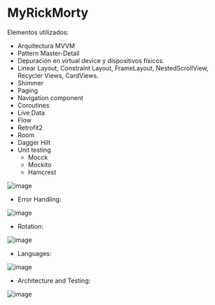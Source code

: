 # MyRickMorty

Elementos utilizados:
- Arquitectura MVVM
- Pattern Master-Detail
- Depuración en virtual device y dispositivos físicos.
- Linear Layout, Constraint Layout, FrameLayout, NestedScrollView, Recycler Views, CardViews.
- Shimmer
- Paging
- Navigation component
- Coroutines
- Live Data
- Flow
- Retrofit2
- Room
- Dagger Hilt
- Unit testing
  - Mocck
  - Mockito
  - Hamcrest
    
    
    
![image](https://user-images.githubusercontent.com/101361708/191860097-dcc13db5-6db6-47c3-9e70-21100f8f97ef.png)

- Error Handling:

![image](https://user-images.githubusercontent.com/101361708/191860180-81d97c80-437b-4a84-bb27-b601079dcfa8.png)

- Rotation:

![image](https://user-images.githubusercontent.com/101361708/191860286-3eae1750-9d6f-4920-afc5-9fa6ef78d692.png)

- Languages:

![image](https://user-images.githubusercontent.com/101361708/191860332-698e0764-77a8-4434-ae9d-5d5f3e762e6f.png)

- Architecture and Testing:

![image](https://user-images.githubusercontent.com/101361708/191860381-db339add-0a89-4452-bd05-ec73395caf43.png)
